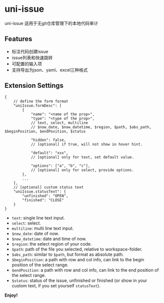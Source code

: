 # uni-issue

uni-issue 适用于无git仓库管理下的本地代码审计

## Features

- 标注代码创建issue
- issue列表和快速跳转
- 可配置的输入项
- 支持导出为json、yaml、excel三种格式

## Extension Settings

```jsonc
{
    // define the form format
    "uniIssue.formDesc": [
        {
            "name": "<name of the prop>",
            "type": "<type of the prop>",
            // text, select, multiline
            // $now_date, $now_datetime, $region, $path, $abs_path, $beginPosition, $endPosition, $status
            
            "hidden": false,
            // [optional] if true, will not show in hover hint.

            "default": "xxx",
            // [optional] only for text, set default value.

            "options": ["a", "b", "c"],
            // [optional] only for select, provide options.
        },
        ...
    ],
    // [optional] custom status text
    "uniIssue.statusText": {
        "unfinished": "OPEN",
        "finished": "CLOSE"
    }
}
```

- `text`: single line text input.
- `select`: select.
- `multiline`: multi line text input.
- `$now_date`: date of now.
- `$now_datetime`: date and time of now.
- `$region`: the select region of your code.
- `$path`: path of the file you selected, relative to workspace-folder.
- `$abs_path`: similar to `$path`, but format as absolute path.
- `$beginPosition`: a path with row and col info, can link to the begin position of the select range.
- `$endPosition`: a path with row and col info, can link to the end position of the select range.
- `$status`: status of the issue, unfinished or finished (or show in your custom text, if you set yourself `statusText`).

**Enjoy!**
